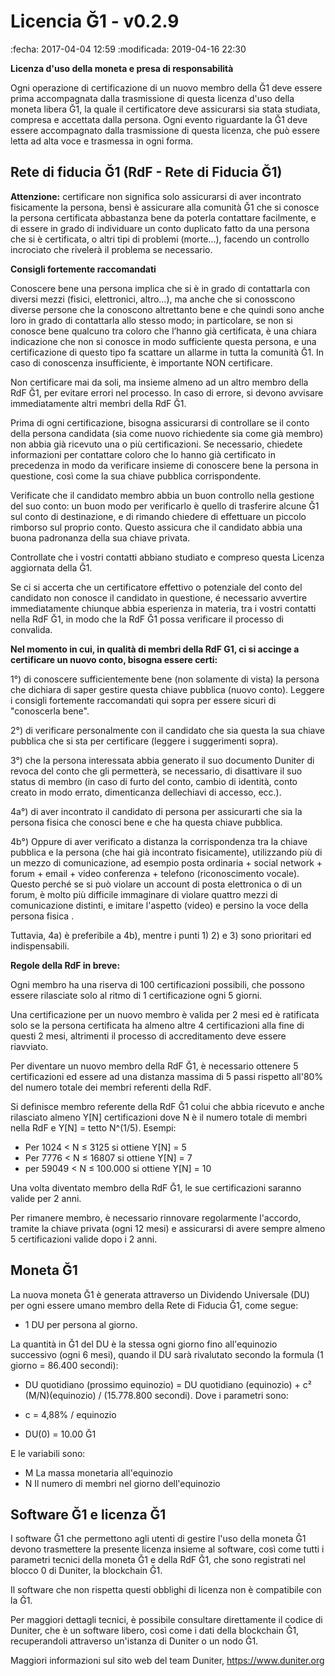 Licencia Ğ1 - v0.2.9
====================

:fecha: 2017-04-04 12:59
:modificada: 2019-04-16 22:30

**Licenza d'uso della moneta e presa di responsabilità**

Ogni operazione di certificazione di un nuovo membro della Ğ1 deve essere prima accompagnata dalla trasmissione di questa licenza d'uso della moneta libera Ğ1, la quale il certificatore deve assicurarsi sia stata studiata, compresa e accettata dalla persona. Ogni evento riguardante la Ğ1 deve essere accompagnato dalla trasmissione di questa licenza, che può essere letta ad alta voce e trasmessa in ogni forma.

​​​​​​​Rete di fiducia Ğ1 (RdF - Rete di Fiducia Ğ1)
---------------------------------------------

**Attenzione:** certificare non significa solo assicurarsi di aver incontrato fisicamente la persona, bensì è assicurare alla comunità Ğ1 che si conosce la persona  certificata abbastanza bene da poterla contattare facilmente, e di essere in grado di individuare un conto duplicato fatto da una persona che si è certificata, o altri tipi di problemi (morte...), facendo un controllo incrociato che rivelerà il problema se necessario.

**Consigli fortemente raccomandati**

Conoscere bene una persona implica che si è in grado di contattarla con diversi mezzi (fisici, elettronici, altro…), ma anche che si conosscono diverse persone che la conoscono altrettanto bene e che quindi sono anche loro in grado di contattarla allo stesso modo; in particolare, se non si conosce bene qualcuno tra coloro che l’hanno già certificata, è una chiara indicazione che non si conosce in modo sufficiente questa persona, e una certificazione di questo tipo fa scattare un allarme in  tutta la comunità Ğ1. In caso di conoscenza insufficiente, è importante NON certificare.

Non certificare mai da soli, ma insieme almeno ad un altro membro della RdF Ğ1, per evitare errori nel processo. In caso di errore, si devono avvisare immediatamente altri membri della RdF Ğ1.

Prima di ogni certificazione, bisogna assicurarsi di controllare se il conto della persona candidata (sia come nuovo richiedente sia come già membro) non abbia già ricevuto una o più certificazioni. Se necessario, chiedete informazioni per contattare coloro che lo hanno già certificato in precedenza in modo da verificare insieme di conoscere bene la persona in questione, così come la sua chiave pubblica corrispondente.

Verificate che il candidato membro abbia un buon controllo nella gestione del suo conto: un buon modo per verificarlo è quello di trasferire alcune Ğ1 sul conto di destinazione, e di rimando chiedere di effettuare un piccolo rimborso sul proprio conto. Questo assicura che il candidato abbia una buona padronanza della sua chiave privata.

Controllate che i vostri contatti abbiano studiato e compreso questa Licenza aggiornata della Ğ1.

Se ci si accerta che un certificatore effettivo o potenziale del conto del candidato non conosce il candidato in questione, é necessario avvertire immediatamente chiunque abbia esperienza in materia, tra i vostri contatti nella RdF Ğ1, in modo che la RdF Ğ1 possa verificare il processo di convalida.

**Nel momento in cui, in qualità di membri della RdF G1, ci si accinge a certificare un nuovo conto, bisogna essere certi:**

1°) di conoscere sufficientemente bene (non solamente di vista) la persona che dichiara di saper gestire questa chiave pubblica (nuovo conto). Leggere i consigli fortemente raccomandati qui sopra per essere sicuri di "conoscerla bene".

2°) di verificare personalmente con il candidato che sia questa la sua chiave pubblica che si sta per certificare (leggere i suggerimenti sopra).

3°) che la persona interessata abbia generato il suo documento Duniter di revoca del conto che gli permetterà, se necessario, di disattivare il suo status di membro (in caso di furto del conto, cambio di identità, conto creato in modo errato, dimenticanza dellechiavi di accesso, ecc.).

4a°) di aver incontrato il candidato di persona per assicurarti che sia la persona fisica che conosci bene e che ha questa chiave pubblica.

4b°) Oppure di aver verificato a distanza la corrispondenza tra la chiave pubblica e la persona (che hai già incontrato fisicamente), utilizzando più di un mezzo di comunicazione​​​​​​​, ad esempio posta ordinaria + social network + forum + email + video conferenza + telefono (riconoscimento vocale). Questo perché se si può violare un account di posta elettronica o di un forum, è molto più difficile immaginare di violare quattro mezzi di comunicazione distinti, e imitare l'aspetto (video) e persino la voce della persona fisica .

Tuttavia, 4a) è preferibile a 4b), mentre i punti 1) 2) e 3) sono prioritari ed indispensabili.

**Regole della RdF in breve:**

Ogni membro ha una riserva di 100 certificazioni possibili, che possono essere rilasciate solo al ritmo di 1 certificazione ogni 5 giorni.

Una certificazione per un nuovo membro è valida per 2 mesi ed è ratificata solo se la persona certificata ha almeno altre 4 certificazioni alla fine di questi 2 mesi, altrimenti il processo di accreditamento deve essere riavviato.

Per diventare un nuovo membro della RdF Ğ1, è necessario ottenere 5 certificazioni ed essere ad una distanza massima di 5 passi rispetto all'80% del numero totale dei membri referenti della RdF.

Si definisce membro referente della RdF Ğ1 colui che abbia ricevuto e anche rilasciato almeno Y[N] certificazioni dove N è il numero totale di membri nella RdF e Y[N] = tetto N^(1/5). Esempi:

* Per 1024 < N ≤ 3125 si ottiene Y[N] = 5
* Per 7776 < N ≤ 16807 si ottiene Y[N] = 7
* per 59049 < N ≤ 100.000 si ottiene Y[N] = 10

Una volta diventato membro della RdF Ğ1, le sue certificazioni saranno valide per 2 anni.

Per rimanere membro, è necessario rinnovare regolarmente l'accordo, tramite la chiave privata (ogni 12 mesi) e assicurarsi di avere sempre almeno 5 certificazioni valide dopo i 2 anni.

Moneta Ğ1
---------

La nuova moneta Ğ1 è generata attraverso un Dividendo Universale (DU) per ogni essere umano membro della Rete di Fiducia Ğ1, come segue:

* 1 DU per persona al giorno.

La quantità in Ğ1 del DU è la stessa ogni giorno fino all'equinozio successivo (ogni 6 mesi), quando il DU sarà rivalutato secondo la formula (1 giorno = 86.400 secondi):

* DU quotidiano (prossimo equinozio) = DU quotidiano (equinozio) + c² (M/N)(equinozio) / (15.778.800 secondi).
  Dove i parametri sono:

* c = 4,88% / equinozio

* DU(0) = 10.00 Ğ1

E le variabili sono:

* M La massa monetaria all'equinozio
* N Il numero di membri nel giorno dell'equinozio

Software Ğ1 e licenza Ğ1
------------------------

I software Ğ1 che permettono agli utenti di gestire l'uso della moneta Ğ1 devono trasmettere la presente licenza insieme al software, così come tutti i parametri tecnici della moneta Ğ1 e della RdF Ğ1, che sono registrati nel blocco 0 di Duniter, la blockchain Ğ1.

Il software che non rispetta questi obblighi di licenza non è compatibile con la Ğ1.

Per maggiori dettagli tecnici, è possibile consultare direttamente il codice di Duniter, che è un software libero, così come i dati della blockchain Ğ1, recuperandoli attraverso un'istanza di Duniter o un nodo Ğ1.

Maggiori informazioni sul sito web del team Duniter, https://www.duniter.org

